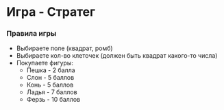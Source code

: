 # Игра - Стратег

### Правила игры

* Выбираете поле (квадрат, ромб)
* Выбираете кол-во клеточек (должен быть квадрат какого-то числа)
* Покупаете фигуры:
    * Пешка - 2 балла
    * Слон - 5 баллов
    * Конь - 5 баллов
    * Ладья - 7 баллов
    * Ферзь - 10 баллов